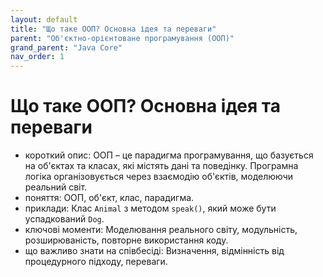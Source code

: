 ```yaml
---
layout: default
title: "Що таке ООП? Основна ідея та переваги"
parent: "Об'єктно-орієнтоване програмування (ООП)"
grand_parent: "Java Core"
nav_order: 1
---
```


# Що таке ООП? Основна ідея та переваги

*   короткий опис: ООП – це парадигма програмування, що базується на об'єктах та класах, які містять дані та поведінку. Програмна логіка організовується через взаємодію об'єктів, моделюючи реальний світ.
*   поняття: ООП, об'єкт, клас, парадигма.
*   приклади: Клас `Animal` з методом `speak()`, який може бути успадкований `Dog`.
*   ключові моменти: Моделювання реального світу, модульність, розширюваність, повторне використання коду.
*   що важливо знати на співбесіді: Визначення, відмінність від процедурного підходу, переваги.
